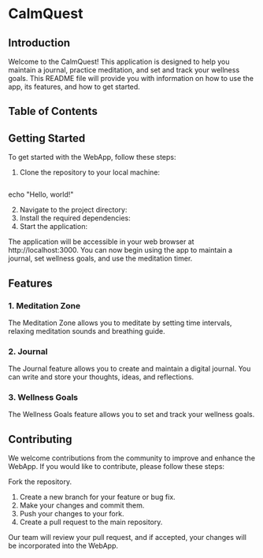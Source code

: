 # CalmQuest

## Introduction
Welcome to the CalmQuest! This application is designed to help you maintain a journal, practice meditation, and set and track your wellness goals. This README file will provide you with information on how to use the app, its features, and how to get started.

## Table of Contents


## Getting Started
To get started with the WebApp, follow these steps:

1. Clone the repository to your local machine:
   ```bash
echo "Hello, world!"

2. Navigate to the project directory:
3. Install the required dependencies:
4. Start the application:

The application will be accessible in your web browser at http://localhost:3000. You can now begin using the app to maintain a journal, set wellness goals, and use the meditation timer.

## Features

### 1. Meditation Zone
The Meditation Zone allows you to meditate by setting time intervals, relaxing meditation sounds and breathing guide. 

### 2. Journal
The Journal feature allows you to create and maintain a digital journal. You can write and store your thoughts, ideas, and reflections.

### 3. Wellness Goals
The Wellness Goals feature allows you to set and track your wellness goals.

## Contributing
We welcome contributions from the community to improve and enhance the WebApp. If you would like to contribute, please follow these steps:

Fork the repository.
1. Create a new branch for your feature or bug fix.
2. Make your changes and commit them.
3. Push your changes to your fork.
4. Create a pull request to the main repository.
   
Our team will review your pull request, and if accepted, your changes will be incorporated into the WebApp.



